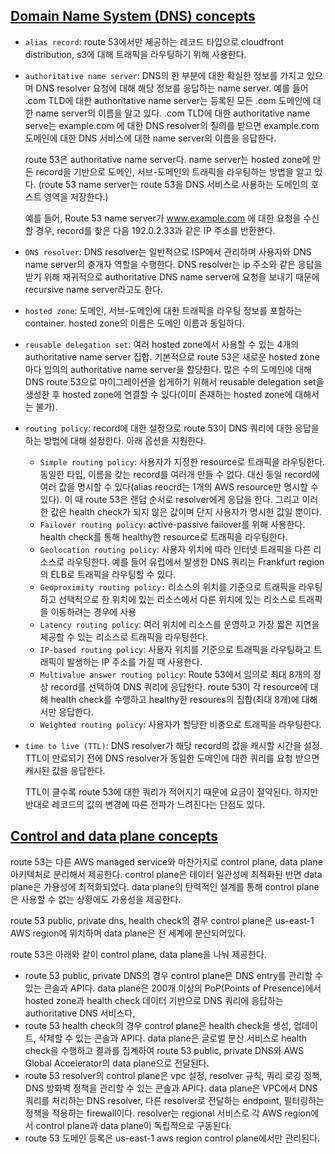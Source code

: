 ## [Domain Name System (DNS) concepts](https://docs.aws.amazon.com/Route53/latest/DeveloperGuide/route-53-concepts.html#route-53-concepts-domain-name-system-dns)
- `alias record`: route 53에서만 제공하는 레코드 타입으로 cloudfront distribution, s3에 대해 트래픽을 라우팅하기 위해 사용한다.
- `authoritative name server`: DNS의 한 부분에 대한 확실한 정보를 가지고 있으며 DNS resolver 요청에 대해 해당 정보를 응답하는 name server. 예를 들어 .com TLD에 대한 authoritative name server는 등록된 모든 .com 도메인에 대한 name server의 이름을 알고 있다. .com TLD에 대한 authoritative name serve는 example.com 에 대한 DNS resolver의 질의를 받으면 example.com 도메인에 대한 DNS 서비스에 대한 name server의 이름을 응답한다.

    route 53은 authoritative name server다. name server는 hosted zone에 만든 record을 기반으로 도메인, 서브-도메인의 트래픽을 라우팅하는 방법을 알고 있다. (route 53 name server는 route 53을 DNS 서비스로 사용하는 도메인의 호스트 영역을 저장한다.)

    예를 들어, Route 53 name server가 www.example.com 에 대한 요청을 수신할 경우, record를 찾은 다음 192.0.2.33과 같은 IP 주소를 반환한다.
- `DNS resolver`: DNS resolver는 일반적으로 ISP에서 관리하며 사용자와 DNS name server의 중개자 역할을 수행한다. DNS resolver는 ip 주소와 같은 응답을 받기 위해 재귀적으로 authoritative DNS name server에 요청을 보내기 때문에 recursive name server라고도 한다.
- `hosted zone`: 도메인, 서브-도메인에 대한 트래픽을 라우팅 정보를 포함하는 container. hosted zone의 이름은 도메인 이름과 동일하다.
- `reusable delegation set`: 여러 hosted zone에서 사용할 수 있는 4개의 authoritative name server 집합. 기본적으로 route 53은 새로운 hosted zone마다 임의의 authoritative name server을 할당한다. 많은 수의 도메인에 대해 DNS route 53으로 마이그레이션을 쉽게하기 위해서 reusable delegation set을 생성한 후 hosted zone에 연결할 수 있다(이미 존재하는 hosted zone에 대해서는 불가).
- `routing policy`: record에 대한 설정으로 route 53이 DNS 쿼리에 대한 응답을 하는 방법에 대해 설정한다. 아래 옵션을 지원한다.
    - `Simple routing policy`: 사용자가 지정한 resource로 트래픽을 라우팅한다. 동일한 타입, 이름을 갖는 record를 여러개 만들 수 없다. 대신 동일 record에 여러 값을 명시할 수 있다(alias reocrd는 1개의 AWS resource만 명시할 수 있다). 이 때 route 53은 랜덤 순서로 resolver에게 응답을 한다. 그리고 이러한 값은 health check가 되지 않은 값이며 단지 사용자가 명시한 값일 뿐이다.
    - `Failover routing policy`: active-passive failover를 위해 사용한다. health check를 통해 healthy한 resource로 트래픽을 라우팅한다.
    - `Geolocation routing policy`: 사용자 위치에 따라 인터넷 트래픽을 다른 리소스로 라우팅한다. 예를 들어 유럽에서 발생한 DNS 쿼리는 Frankfurt region의 ELB로 트래픽을 라우팅할 수 있다.
    - `Geoproximity routing policy:` 리소스의 위치를 기준으로 트래픽을 라우팅하고 선택적으로 한 위치에 있는 리소스에서 다른 위치에 있는 리소스로 트래픽을 이동하려는 경우에 사용
    - `Latency routing policy`: 여러 위치에 리소스를 운영하고 가장 짧은 지연을 제공할 수 있는 리소스로 트래픽을 라우팅한다.
    - `IP-based routing policy`: 사용자 위치를 기준으로 트래픽을 라우팅하고 트래픽이 발생하는 IP 주소를 가질 때 사용한다.
    - `Multivalue answer routing policy`: Route 53에서 임의로 최대 8개의 정상 record를 선택하여 DNS 쿼리에 응답한다. route 53이 각 resource에 대해 health check를 수행하고 healthy한 resoures의 집합(최대 8개)에 대해서만 응답한다.
    - `Weighted routing policy`: 사용자가 할당한 비중으로 트래픽을 라우팅한다.
- `time to live (TTL)`: DNS resolver가 해당 record의 값을 캐시할 시간을 설정. TTL이 만료되기 전에 DNS resolver가 동일한 도메인에 대한 쿼리를 요청 받으면 캐시된 값을 응답한다.

    TTL이 클수록 route 53에 대한 쿼리가 적어지기 때문에 요금이 절약된다. 하지만 반대로 레코드의 값의 변경에 따른 전파가 느려진다는 단점도 있다.

## [Control and data plane concepts](https://docs.aws.amazon.com/Route53/latest/DeveloperGuide/route-53-concepts.html#route-53-concepts-control-and-data-plane)
route 53는 다른 AWS managed service와 마찬가지로 control plane, data plane 아키텍처로 분리해서 제공한다. control plane은 데이터 일관성에 최적화된 반면 data plane은 가용성에 최적화되었다. data plane의 탄력적인 설계를 통해 control plane은 사용할 수 없는 상황에도 가용성을 제공한다.

route 53 public, private dns, health check의 경우 control plane은 us-east-1 AWS region에 위치하며 data plane은 전 세계에 분산되어있다.

route 53은 아래와 같이 control plane, data plane을 나눠 제공한다.
- route 53 public, private DNS의 경우 control plane은 DNS entry를 관리할 수 있는 콘솔과 API다. data plane은 200개 이상의 PoP(Points of Presence)에서 hosted zone과 health check 데이터 기반으로 DNS 쿼리에 응답하는 authoritative DNS 서비스다,
- route 53 health check의 경우 control plane은 health check을 생성, 업데이트, 삭제할 수 있는 콘솔과 API다. data plane은 글로벌 분산 서비스로 health check을 수행하고 결과를 집계하여 route 53 public, private DNS와 AWS Global Accelerator의 data plane으로 전달된다.
- route 53 resolver의 control plane은 vpc 설정, resolver 규칙, 쿼리 로깅 정책, DNS 방화벽 정책을 관리할 수 있는 콘솔과 API다. data plane은 VPC에서 DNS 쿼리를 처리하는 DNS resolver, 다른 resolver로 전달하는 endpoint, 필터링하는 정책을 적용하는 firewall이다. resolver는 regional 서비스로 각 AWS region에서 control plane과 data plane이 독립적으로 구동된다.
- route 53 도메인 등록은 us-east-1 aws region control plane에서만 관리된다.